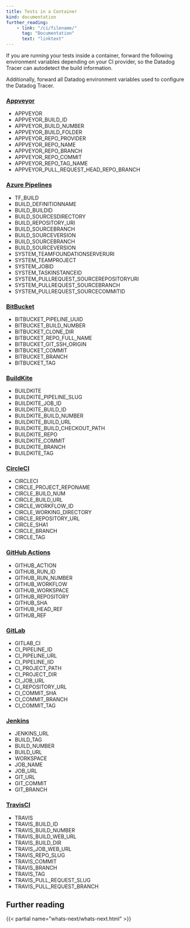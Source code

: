 ```yaml
---
title: Tests in a Container
kind: documentation
further_reading:
    - link: "/ci/filename/"
      tag: "Documentation"
      text: "linktext"
---
```


If you are running your tests inside a container, forward the following environment variables depending on your CI provider, so the Datadog Tracer can autodetect the build information.

Additionally, forward all Datadog environment variables used to configure the Datadog Tracer. 

### [Appveyor][1]

- APPVEYOR
- APPVEYOR_BUILD_ID
- APPVEYOR_BUILD_NUMBER
- APPVEYOR_BUILD_FOLDER
- APPVEYOR_REPO_PROVIDER
- APPVEYOR_REPO_NAME
- APPVEYOR_REPO_BRANCH
- APPVEYOR_REPO_COMMIT
- APPVEYOR_REPO_TAG_NAME
- APPVEYOR_PULL_REQUEST_HEAD_REPO_BRANCH

### [Azure Pipelines][2]

- TF_BUILD
- BUILD_DEFINITIONNAME
- BUILD_BUILDID
- BUILD_SOURCESDIRECTORY
- BUILD_REPOSITORY_URI
- BUILD_SOURCEBRANCH
- BUILD_SOURCEVERSION
- BUILD_SOURCEBRANCH
- BUILD_SOURCEVERSION
- SYSTEM_TEAMFOUNDATIONSERVERURI
- SYSTEM_TEAMPROJECT
- SYSTEM_JOBID
- SYSTEM_TASKINSTANCEID
- SYSTEM_PULLREQUEST_SOURCEREPOSITORYURI
- SYSTEM_PULLREQUEST_SOURCEBRANCH
- SYSTEM_PULLREQUEST_SOURCECOMMITID

### [BitBucket][3]

- BITBUCKET_PIPELINE_UUID
- BITBUCKET_BUILD_NUMBER
- BITBUCKET_CLONE_DIR
- BITBUCKET_REPO_FULL_NAME
- BITBUCKET_GIT_SSH_ORIGIN
- BITBUCKET_COMMIT
- BITBUCKET_BRANCH
- BITBUCKET_TAG

### [BuildKite][4]

- BUILDKITE
- BUILDKITE_PIPELINE_SLUG
- BUILDKITE_JOB_ID
- BUILDKITE_BUILD_ID
- BUILDKITE_BUILD_NUMBER
- BUILDKITE_BUILD_URL
- BUILDKITE_BUILD_CHECKOUT_PATH
- BUILDKITE_REPO
- BUILDKITE_COMMIT
- BUILDKITE_BRANCH
- BUILDKITE_TAG

### [CircleCI][5]

- CIRCLECI
- CIRCLE_PROJECT_REPONAME
- CIRCLE_BUILD_NUM
- CIRCLE_BUILD_URL
- CIRCLE_WORKFLOW_ID
- CIRCLE_WORKING_DIRECTORY
- CIRCLE_REPOSITORY_URL
- CIRCLE_SHA1
- CIRCLE_BRANCH
- CIRCLE_TAG

### [GitHub Actions][6]

- GITHUB_ACTION
- GITHUB_RUN_ID
- GITHUB_RUN_NUMBER
- GITHUB_WORKFLOW
- GITHUB_WORKSPACE
- GITHUB_REPOSITORY
- GITHUB_SHA
- GITHUB_HEAD_REF
- GITHUB_REF

### [GitLab][7]

- GITLAB_CI
- CI_PIPELINE_ID
- CI_PIPELINE_URL
- CI_PIPELINE_IID
- CI_PROJECT_PATH
- CI_PROJECT_DIR
- CI_JOB_URL
- CI_REPOSITORY_URL
- CI_COMMIT_SHA
- CI_COMMIT_BRANCH
- CI_COMMIT_TAG

### [Jenkins][8]

- JENKINS_URL
- BUILD_TAG
- BUILD_NUMBER
- BUILD_URL
- WORKSPACE
- JOB_NAME
- JOB_URL
- GIT_URL
- GIT_COMMIT
- GIT_BRANCH

### [TravisCI][9]

- TRAVIS
- TRAVIS_BUILD_ID
- TRAVIS_BUILD_NUMBER
- TRAVIS_BUILD_WEB_URL
- TRAVIS_BUILD_DIR
- TRAVIS_JOB_WEB_URL
- TRAVIS_REPO_SLUG
- TRAVIS_COMMIT
- TRAVIS_BRANCH
- TRAVIS_TAG
- TRAVIS_PULL_REQUEST_SLUG
- TRAVIS_PULL_REQUEST_BRANCH

## Further reading

{{< partial name="whats-next/whats-next.html" >}}

[1]: https://www.appveyor.com/docs/environment-variables/
[2]: https://docs.microsoft.com/en-us/azure/devops/pipelines/build/variables?view=azure-devops
[3]: https://support.atlassian.com/bitbucket-cloud/docs/variables-and-secrets/
[4]: https://buildkite.com/docs/pipelines/environment-variables
[5]: https://circleci.com/docs/2.0/env-vars/#built-in-environment-variables
[6]: https://docs.github.com/en/free-pro-team@latest/actions/reference/environment-variables#default-environment-variables
[7]: https://docs.gitlab.com/ee/ci/variables/predefined_variables.html
[8]: https://wiki.jenkins.io/display/JENKINS/Building+a+software+project
[9]: https://docs.travis-ci.com/user/environment-variables/#default-environment-variables
